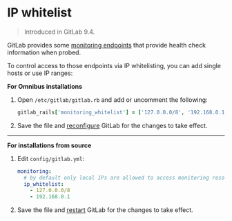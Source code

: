 # IP whitelist

> Introduced in GitLab 9.4.

GitLab provides some [monitoring endpoints] that provide health check information
when probed.

To control access to those endpoints via IP whitelisting, you can add single
hosts or use IP ranges:

**For Omnibus installations**

1. Open `/etc/gitlab/gitlab.rb` and add or uncomment the following:

    ```ruby
    gitlab_rails['monitoring_whitelist'] = ['127.0.0.0/8', '192.168.0.1']
    ```

1. Save the file and [reconfigure] GitLab for the changes to take effect.

---

**For installations from source**

1. Edit `config/gitlab.yml`:

    ```yaml
    monitoring:
      # by default only local IPs are allowed to access monitoring resources
      ip_whitelist:
        - 127.0.0.0/8
        - 192.168.0.1
    ```

1. Save the file and [restart] GitLab for the changes to take effect.

[reconfigure]: ../restart_gitlab.md#omnibus-gitlab-reconfigure
[restart]: ../restart_gitlab.md#installations-from-source
[monitoring endpoints]: ../../user/admin_area/monitoring/health_check.md
